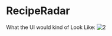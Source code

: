 # RecipeRadar

What the UI would kind of Look Like:
![2](https://github.com/mikey6002/RecipeRadar/assets/72505018/b091f0a6-77a2-429e-8854-9c124384b1d9)
